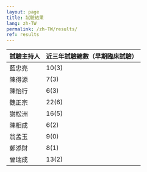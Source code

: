 ```yaml
---
layout: page
title: 試驗結果
lang: zh-TW
permalink: /zh-TW/results/
ref: results
---
```


試驗主持人 | 近三年試驗總數（早期臨床試驗）
--- | ---
藍忠亮 |	10(3)
陳得源 |	7(3)
陳怡行	| 6(3)
魏正宗	| 22(6)
謝松洲	| 16(5)
陳相成	| 6(2)
翁孟玉 |	9(0)
鄭添財	| 8(1)
曾瑞成	| 13(2)
